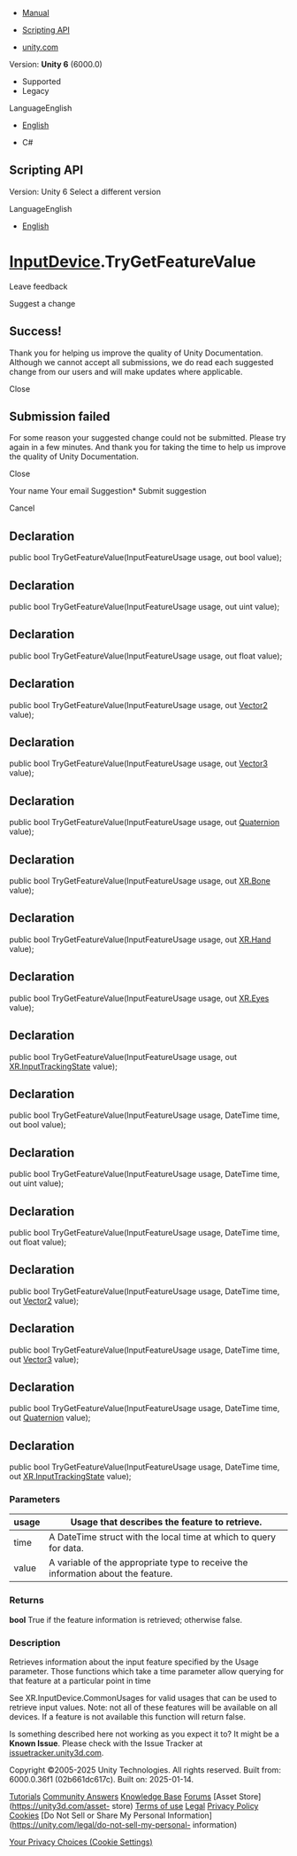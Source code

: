 [ ]()

  * [Manual](../Manual/index.html)
  * [Scripting API](../ScriptReference/index.html)

  * [unity.com](https://unity.com/)

Version: **Unity 6** (6000.0)

  * Supported
  * Legacy

LanguageEnglish

  * [English]()

  * C#

[ ](https://docs.unity3d.com)

## Scripting API

Version: Unity 6 Select a different version

LanguageEnglish

  * [English]()

#  [InputDevice](XR.InputDevice.html).TryGetFeatureValue

Leave feedback

Suggest a change

## Success!

Thank you for helping us improve the quality of Unity Documentation. Although
we cannot accept all submissions, we do read each suggested change from our
users and will make updates where applicable.

Close

## Submission failed

For some reason your suggested change could not be submitted. Please <a>try
again</a> in a few minutes. And thank you for taking the time to help us
improve the quality of Unity Documentation.

Close

Your name Your email Suggestion* Submit suggestion

Cancel

[ ]()

## Declaration

public bool TryGetFeatureValue(InputFeatureUsage<bool> usage, out bool value);

## Declaration

public bool TryGetFeatureValue(InputFeatureUsage<uint> usage, out uint value);

## Declaration

public bool TryGetFeatureValue(InputFeatureUsage<float> usage, out float
value);

## Declaration

public bool TryGetFeatureValue(InputFeatureUsage<Vector2> usage, out
[Vector2](Vector2.html) value);

## Declaration

public bool TryGetFeatureValue(InputFeatureUsage<Vector3> usage, out
[Vector3](Vector3.html) value);

## Declaration

public bool TryGetFeatureValue(InputFeatureUsage<Quaternion> usage, out
[Quaternion](Quaternion.html) value);

## Declaration

public bool TryGetFeatureValue(InputFeatureUsage<Bone> usage, out
[XR.Bone](XR.Bone.html) value);

## Declaration

public bool TryGetFeatureValue(InputFeatureUsage<Hand> usage, out
[XR.Hand](XR.Hand.html) value);

## Declaration

public bool TryGetFeatureValue(InputFeatureUsage<Eyes> usage, out
[XR.Eyes](XR.Eyes.html) value);

## Declaration

public bool TryGetFeatureValue(InputFeatureUsage<InputTrackingState> usage,
out [XR.InputTrackingState](XR.InputTrackingState.html) value);

## Declaration

public bool TryGetFeatureValue(InputFeatureUsage<bool> usage, DateTime time,
out bool value);

## Declaration

public bool TryGetFeatureValue(InputFeatureUsage<uint> usage, DateTime time,
out uint value);

## Declaration

public bool TryGetFeatureValue(InputFeatureUsage<float> usage, DateTime time,
out float value);

## Declaration

public bool TryGetFeatureValue(InputFeatureUsage<Vector2> usage, DateTime
time, out [Vector2](Vector2.html) value);

## Declaration

public bool TryGetFeatureValue(InputFeatureUsage<Vector3> usage, DateTime
time, out [Vector3](Vector3.html) value);

## Declaration

public bool TryGetFeatureValue(InputFeatureUsage<Quaternion> usage, DateTime
time, out [Quaternion](Quaternion.html) value);

## Declaration

public bool TryGetFeatureValue(InputFeatureUsage<InputTrackingState> usage,
DateTime time, out [XR.InputTrackingState](XR.InputTrackingState.html) value);

### Parameters

usage | Usage that describes the feature to retrieve.  
---|---  
time | A DateTime struct with the local time at which to query for data.  
value | A variable of the appropriate type to receive the information about the feature.  
  
### Returns

**bool** True if the feature information is retrieved; otherwise false.

### Description

Retrieves information about the input feature specified by the Usage
parameter. Those functions which take a time parameter allow querying for that
feature at a particular point in time

See XR.InputDevice.CommonUsages for valid usages that can be used to retrieve
input values. Note: not all of these features will be available on all
devices. If a feature is not available this function will return false.

Is something described here not working as you expect it to? It might be a
**Known Issue**. Please check with the Issue Tracker at
[issuetracker.unity3d.com](https://issuetracker.unity3d.com).

Copyright ©2005-2025 Unity Technologies. All rights reserved. Built from:
6000.0.36f1 (02b661dc617c). Built on: 2025-01-14.

[Tutorials](https://unity3d.com/learn) [Community
Answers](https://answers.unity3d.com) [Knowledge
Base](https://support.unity3d.com/hc/en-us)
[Forums](https://forum.unity3d.com) [Asset Store](https://unity3d.com/asset-
store) [Terms of use](https://docs.unity3d.com/Manual/TermsOfUse.html)
[Legal](https://unity.com/legal) [Privacy
Policy](https://unity.com/legal/privacy-policy)
[Cookies](https://unity.com/legal/cookie-policy) [Do Not Sell or Share My
Personal Information](https://unity.com/legal/do-not-sell-my-personal-
information)

[Your Privacy Choices (Cookie Settings)](javascript:void\(0\);)

